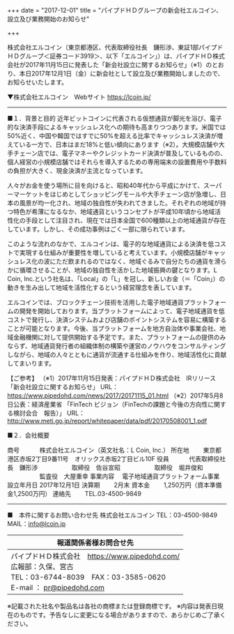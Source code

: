 +++
date = "2017-12-01"
title = "パイプドＨＤグループの新会社エルコイン、設立及び業務開始のお知らせ"

+++

株式会社エルコイン（東京都港区、代表取締役社長　鎌形渉、東証1部パイプドＨＤグループ＜証券コード3919＞、以下「エルコイン」）は、パイプドＨＤ株式会社が2017年11月15日に発表した「新会社設立に関するお知らせ」（※1）のとおり、本日2017年12月1日（金）に新会社として設立及び業務開始しましたので、お知らせいたします。

▼株式会社エルコイン　Webサイト
https://lcoin.jp/

---
■１．背景と目的
近年ビットコインに代表される仮想通貨が脚光を浴び、電子的な決済手段によるキャッシュレス化への期待も高まりつつあります。米国では50%近く、中国や韓国ではすでに50%を超える比率でキャッシュレス決済が増えている一方で、日本はまだ18%と低い傾向にあります（※2）。大規模店舗や大手チェーン店では、電子マネーやクレジットカード決済が普及しているものの、個人経営の小規模店舗ではそれらを導入するための専用端末の設置費用や手数料の負担が大きく、現金決済が主流となっています。

人々がお金を使う場所に目を向けると、昭和40年代から平成にかけて、スーパーマーケットをはじめとしてショッピングモールや大手チェーン店が急増し、日本の風景が均一化され、地域の独自性が失われてきました。それぞれの地域が持つ特色が希薄になるなか、地域通貨というコンセプトが平成10年頃から地域活性化の手段として注目され、現在では日本全国で600種類以上の地域通貨が存在しています。しかし、その成功事例はごく一部に限られています。

このような流れのなかで、エルコインは、電子的な地域通貨による決済を低コストで実現する仕組みが重要性を増していると考えています。小規模店舗がキャッシュレス化の波にただ飲まれるのではなく、地域ぐるみで自分たちの通貨を滑らかに循環させることが、地域の独自性を活かした地域振興の鍵となります。L Coin, Inc.という社名は、「Local」の「L」を冠し、新しいお金（＝「Coin」）の動きを生み出して地域を活性化するという経営理念を表しています。

エルコインでは、ブロックチェーン技術を活用した電子地域通貨プラットフォームの開発を開始しております。当プラットフォームによって、電子地域通貨を低コストで発行し、決済システムおよび店舗のポイントシステムを容易に構築することが可能となります。今後、当プラットフォームを地方自治体や事業会社、地域金融機関に対して提供開始する予定です。また、プラットフォームの提供のみならず、地域通貨発行者の組織体制の構築や運営のノウハウをコンサルティングしながら、地域の人々とともに通貨が流通する仕組みを作り、地域活性化に貢献してまいります。

【ご参考】
（※1）2017年11月15日発表：パイプドＨＤ株式会社　IRリリース
「新会社設立に関するお知らせ」
URL：https://www.pipedohd.com/news/2017/20171115_01.html
（※2）2017年5月8日公表：経済産業省
「FinTech ビジョン（FinTechの課題と今後の方向性に関する検討会合　報告）」
URL：http://www.meti.go.jp/report/whitepaper/data/pdf/20170508001_1.pdf


■２．会社概要

商号　　　	株式会社エルコイン（英文社名：L Coin, Inc.）
所在地　　	東京都港区赤坂2丁目9番11号　オリックス赤坂2丁目ビル10F
役員　　　	代表取締役社長　鎌形渉
　　　　　	取締役　佐谷宣昭
　　　　　	取締役　堀井俊和
　　　　　	監査役　大屋重幸
事業内容　	電子地域通貨プラットフォーム事業
設立年月日	2017年12月1日
決算期　　	2月末
資本金　　	1,250万円（資本準備金1,2500万円）
連絡先　　	TEL.03-4500-9849

----

■　本件に関するお問い合わせ先
株式会社エルコイン
TEL：03-4500-9849
MAIL：info@lcoin.jp

|  報道関係者様お問合せ先  |
|  ----------------------  |
|  パイプドＨＤ株式会社　https://www.pipedohd.com/ <br> 広報部：久保、宮古 <br> TEL：03-6744-8039　FAX：03-3585-0620 <br> E-mail ： pr@pipedohd.com  |

※記載された社名や製品名は各社の商標または登録商標です。
※内容は発表日現在のものです。予告なしに変更になる場合がありますので、あらかじめご了承ください。






